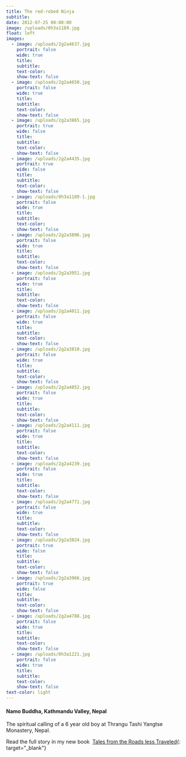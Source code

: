 ```yaml
---
title: The red-robed Ninja
subtitle:
date: 2012-07-25 00:00:00
image: /uploads/0h3a1189.jpg
float: left
images:
  - image: /uploads/2g2a4637.jpg
    portrait: false
    wide: true
    title:
    subtitle:
    text-color:
    show-text: false
  - image: /uploads/2g2a4650.jpg
    portrait: false
    wide: true
    title:
    subtitle:
    text-color:
    show-text: false
  - image: /uploads/2g2a3865.jpg
    portrait: true
    wide: false
    title:
    subtitle:
    text-color:
    show-text: false
  - image: /uploads/2g2a4435.jpg
    portrait: true
    wide: false
    title:
    subtitle:
    text-color:
    show-text: false
  - image: /uploads/0h3a1189-1.jpg
    portrait: false
    wide: true
    title:
    subtitle:
    text-color:
    show-text: false
  - image: /uploads/2g2a3806.jpg
    portrait: false
    wide: true
    title:
    subtitle:
    text-color:
    show-text: false
  - image: /uploads/2g2a3951.jpg
    portrait: false
    wide: true
    title:
    subtitle:
    text-color:
    show-text: false
  - image: /uploads/2g2a4011.jpg
    portrait: false
    wide: true
    title:
    subtitle:
    text-color:
    show-text: false
  - image: /uploads/2g2a3810.jpg
    portrait: false
    wide: true
    title:
    subtitle:
    text-color:
    show-text: false
  - image: /uploads/2g2a4052.jpg
    portrait: false
    wide: true
    title:
    subtitle:
    text-color:
    show-text: false
  - image: /uploads/2g2a4111.jpg
    portrait: false
    wide: true
    title:
    subtitle:
    text-color:
    show-text: false
  - image: /uploads/2g2a4239.jpg
    portrait: false
    wide: true
    title:
    subtitle:
    text-color:
    show-text: false
  - image: /uploads/2g2a4771.jpg
    portrait: false
    wide: true
    title:
    subtitle:
    text-color:
    show-text: false
  - image: /uploads/2g2a3824.jpg
    portrait: true
    wide: false
    title:
    subtitle:
    text-color:
    show-text: false
  - image: /uploads/2g2a3966.jpg
    portrait: true
    wide: false
    title:
    subtitle:
    text-color:
    show-text: false
  - image: /uploads/2g2a4788.jpg
    portrait: false
    wide: true
    title:
    subtitle:
    text-color:
    show-text: false
  - image: /uploads/0h3a1221.jpg
    portrait: false
    wide: true
    title:
    subtitle:
    text-color:
    show-text: false
text-color: light
---
```


#### Namo Buddha, Kathmandu Valley, Nepal

The spiritual calling of a 6 year old boy at Thrangu Tashi Yangtse Monastery, Nepal.

Read the full story in my new book &nbsp;[Tales from the Roads less Traveled](https://shop.pieaerts.com/collections/book){: target="_blank"}
